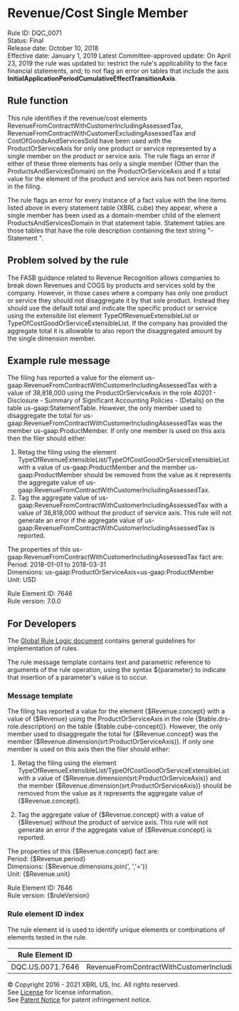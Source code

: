 # Revenue/Cost Single Member
Rule ID: DQC_0071  
Status: Final  
Release date: October 10, 2018  
Effective date: January 1, 2019 
Latest Committee-approved update: On April 23, 2019 the rule was updated to: restrict the rule's applicability to the face financial statements, and; to not flag an error on tables that include the axis **InitialApplicationPeriodCumulativeEffectTransitionAxis**.  

## Rule function 
This rule identifies if the revenue/cost elements RevenueFromContractWithCustomerIncludingAssessedTax, RevenueFromContractWithCustomerExcludingAssessedTax and CostOfGoodsAndServicesSold  have been used with the ProductOrServiceAxis for only one product or service represented by a single member on the product or service axis.  The rule flags an error if either of these three elements has only a single member (Other than the ProductsAndServicesDomain) on the ProductOrServiceAxis and if a total value for the element of the product and service axis has not been reported in the filing.  

The rule flags an error for every instance of a fact value with the line items listed above in every statement table (XBRL cube) they appear, where a single member has been used as a domain-member child of the element ProductsAndServicesDomain in that statement table. Statement tables are those tables that have the role description containing the text string "- Statement ".  

## Problem solved by the rule
The FASB guidance related to Revenue Recognition allows companies to break down Revenues and COGS by products and services sold by the company.  However, in those cases where a company has only one product or service they should not disaggregate it by that sole product.  Instead they should use the default total and indicate the specific product or service using the extensible list element TypeOfRevenueExtensibleList or TypeOfCostGoodOrServiceExtensibleList. If the company has provided the aggregate total it is allowable to also report the disaggregated amount by the single dimension member.  

## Example rule message
The filing has  reported a value for the element us-gaap:RevenueFromContractWithCustomerIncludingAssessedTax with a value of 38,818,000 using the ProductOrServiceAxis in the role 40201 - Disclosure - Summary of Significant Accounting Policies - (Details) on the table us-gaap:StatementTable. However, the only member used to disaggregate the total for us-gaap:RevenueFromContractWithCustomerIncludingAssessedTax was the member us-gaap:ProductMember. If only one member is used on this axis then the filer should either:

  1. Retag the filing using the element TypeOfRevenueExtensibleList/TypeOfCostGoodOrServiceExtensibleList with a value of us-gaap:ProductMember and the member us-gaap:ProductMember should be removed from the value as it represents the aggregate value of us-gaap:RevenueFromContractWithCustomerIncludingAssessedTax.  
  2. Tag the aggregate value of us-gaap:RevenueFromContractWithCustomerIncludingAssessedTax with a value of 38,818,000 without the product of service axis. This rule will not generate an error if the aggregate value of us-gaap:RevenueFromContractWithCustomerIncludingAssessedTax is reported.  

The properties of this us-gaap:RevenueFromContractWithCustomerIncludingAssessedTax fact are:  
Period: 2018-01-01 to 2018-03-31  
Dimensions: us-gaap:ProductOrServiceAxis=us-gaap:ProductMember  
Unit: USD

Rule Element ID: 7646  
Rule version: 7.0.0

## For Developers
The [Global Rule Logic document](https://github.com/DataQualityCommittee/dqc_us_rules/blob/master/docs/GlobalRuleLogic.md) contains general guidelines for implementation of rules.  

The rule message template contains text and parametric reference to arguments of the rule operation, using the syntax ${parameter} to indicate that insertion of a parameter's value is to occur.  

### Message template
The filing has  reported a value for the element {$Revenue.concept} with a value of {$Revenue} using the ProductOrServiceAxis in the role {$table.drs-role.description} on the table {$table.cube-concept()}. However, the only member used to disaggregate the total for {$Revenue.concept} was the member {$Revenue.dimension(srt:ProductOrServiceAxis)}. If only one member is used on this axis then the filer should either:

  1. Retag the filing using the element TypeOfRevenueExtensibleList/TypeOfCostGoodOrServiceExtensibleList with a value of {$Revenue.dimension(srt:ProductOrServiceAxis)} and the member {$Revenue.dimension(srt:ProductOrServiceAxis)} should be removed from the value as it represents the aggregate value of {$Revenue.concept}.  
 
  2. Tag the aggregate value of {$Revenue.concept} with a value of {$Revenue} without the product of service axis. This rule will not generate an error if the aggregate value of {$Revenue.concept} is reported.  

The properties of this {$Revenue.concept} fact are:  
Period: {$Revenue.period}  
Dimensions: {$Revenue.dimensions.join(', ','=')}  
Unit: {$Revenue.unit}

Rule Element ID: 7646  
Rule version: {$ruleVersion}

### Rule element ID index 
The rule element id is used to identify unique elements or combinations of elements tested in the rule. 

|Rule Element ID|Elements|
|--------|--------|
|DQC.US.0071.7646|RevenueFromContractWithCustomerIncludingAssessedTaxRevenueFromContractWithCustomerExcludingAssessedTaxCostOfGoodsAndServicesSold|

© Copyright 2016 - 2021 XBRL US, Inc. All rights reserved.   
See [License](https://xbrl.us/dqc-license) for license information.  
See [Patent Notice](https://xbrl.us/dqc-patent) for patent infringement notice.  
